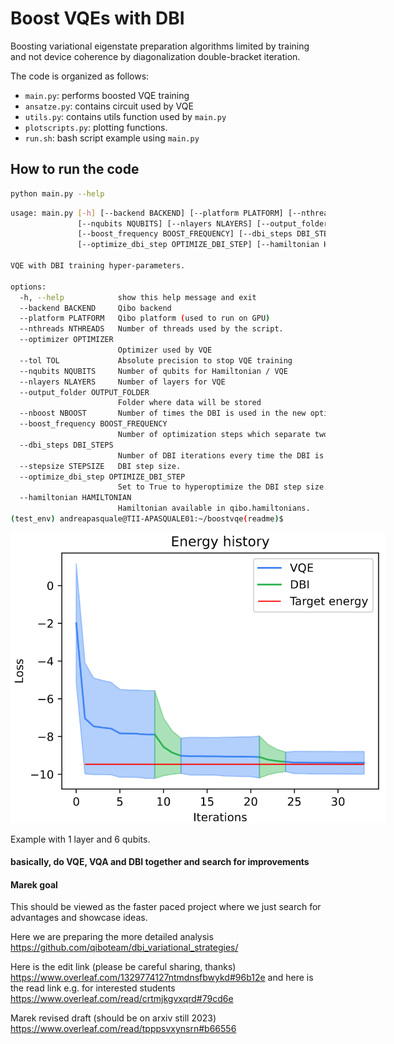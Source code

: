 # Boost VQEs with DBI

Boosting variational eigenstate preparation algorithms limited by training and not device coherence by diagonalization double-bracket iteration.

The code is organized as follows:

* `main.py`: performs boosted VQE training
* `ansatze.py`: contains circuit used by VQE
* `utils.py`: contains utils function used by `main.py`
* `plotscripts.py`: plotting functions.
* `run.sh`: bash script example using `main.py`

## How to run the code

```sh
python main.py --help
```

```sh
usage: main.py [-h] [--backend BACKEND] [--platform PLATFORM] [--nthreads NTHREADS] [--optimizer OPTIMIZER] [--tol TOL]
               [--nqubits NQUBITS] [--nlayers NLAYERS] [--output_folder OUTPUT_FOLDER] [--nboost NBOOST]
               [--boost_frequency BOOST_FREQUENCY] [--dbi_steps DBI_STEPS] [--stepsize STEPSIZE]
               [--optimize_dbi_step OPTIMIZE_DBI_STEP] [--hamiltonian HAMILTONIAN]

VQE with DBI training hyper-parameters.

options:
  -h, --help            show this help message and exit
  --backend BACKEND     Qibo backend
  --platform PLATFORM   Qibo platform (used to run on GPU)
  --nthreads NTHREADS   Number of threads used by the script.
  --optimizer OPTIMIZER
                        Optimizer used by VQE
  --tol TOL             Absolute precision to stop VQE training
  --nqubits NQUBITS     Number of qubits for Hamiltonian / VQE
  --nlayers NLAYERS     Number of layers for VQE
  --output_folder OUTPUT_FOLDER
                        Folder where data will be stored
  --nboost NBOOST       Number of times the DBI is used in the new optimization routine. If 1, no optimization is run.
  --boost_frequency BOOST_FREQUENCY
                        Number of optimization steps which separate two DBI boosting calls.
  --dbi_steps DBI_STEPS
                        Number of DBI iterations every time the DBI is called.
  --stepsize STEPSIZE   DBI step size.
  --optimize_dbi_step OPTIMIZE_DBI_STEP
                        Set to True to hyperoptimize the DBI step size.
  --hamiltonian HAMILTONIAN
                        Hamiltonian available in qibo.hamiltonians.
(test_env) andreapasquale@TII-APASQUALE01:~/boostvqe(readme)$

```

<img src="example.png" style="solid #000; max-width:600px; max-height:1000px;">

Example with 1 layer and 6 qubits.

#### basically, do VQE, VQA and DBI together and search for improvements

#### Marek goal

This should be viewed as the faster paced project where we just search for advantages and showcase ideas.

Here we are preparing the more detailed analysis
https://github.com/qiboteam/dbi_variational_strategies/

Here is the edit link (please be careful sharing, thanks)
https://www.overleaf.com/1329774127ntmdnsfbwykd#96b12e
and here is the read link e.g. for interested students
https://www.overleaf.com/read/crtmjkgvxqrd#79cd6e

Marek revised draft (should be on arxiv still 2023)
https://www.overleaf.com/read/tpppsvxynsrn#b66556
